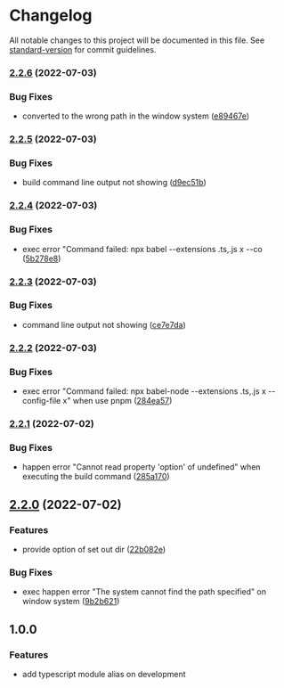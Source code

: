 # Changelog

All notable changes to this project will be documented in this file. See [standard-version](https://github.com/conventional-changelog/standard-version) for commit guidelines.

### [2.2.6](https://github.com/drdevelop/typescript-module-alias/compare/v2.2.5...v2.2.6) (2022-07-03)


### Bug Fixes

* converted to the wrong path in the window system ([e89467e](https://github.com/drdevelop/typescript-module-alias/commit/e89467efe724cfe7236f5d6067ab6e181203b3f3))

### [2.2.5](https://github.com/drdevelop/typescript-module-alias/compare/v2.2.4...v2.2.5) (2022-07-03)


### Bug Fixes

* build command line output not showing ([d9ec51b](https://github.com/drdevelop/typescript-module-alias/commit/d9ec51b29dc275576e0d97660f1a049917f4d856))

### [2.2.4](https://github.com/drdevelop/typescript-module-alias/compare/v2.2.3...v2.2.4) (2022-07-03)


### Bug Fixes

* exec error "Command failed: npx babel --extensions .ts,.js x --co ([5b278e8](https://github.com/drdevelop/typescript-module-alias/commit/5b278e84d40a3ade3041c163cf20f88604f621dd))

### [2.2.3](https://github.com/drdevelop/typescript-module-alias/compare/v2.2.2...v2.2.3) (2022-07-03)


### Bug Fixes

* command line output not showing ([ce7e7da](https://github.com/drdevelop/typescript-module-alias/commit/ce7e7da1dfd0cd428c7deb94150ebb1ae3401559))

### [2.2.2](https://github.com/drdevelop/typescript-module-alias/compare/v2.2.1...v2.2.2) (2022-07-03)


### Bug Fixes

* exec error "Command failed: npx babel-node --extensions .ts,.js x --config-file x" when use pnpm ([284ea57](https://github.com/drdevelop/typescript-module-alias/commit/284ea573453735224133a64fa807019617b50728))

### [2.2.1](https://github.com/drdevelop/typescript-module-alias/compare/v2.2.0...v2.2.1) (2022-07-02)


### Bug Fixes

* happen error "Cannot read property 'option' of undefined" when executing the build command ([285a170](https://github.com/drdevelop/typescript-module-alias/commit/285a1703ff39d48dc0d7339f9aa40be59830b0be))

## [2.2.0](https://github.com/drdevelop/typescript-module-alias/compare/v1.0.2...v2.2.0) (2022-07-02)


### Features

* provide option of set out dir ([22b082e](https://github.com/drdevelop/typescript-module-alias/commit/22b082e4fa47eebf15fb9a45d8b1c8a46987e99b))


### Bug Fixes

* exec happen error "The system cannot find the path specified" on window system ([9b2b621](https://github.com/drdevelop/typescript-module-alias/commit/9b2b621d9dcfcfc6e23f6adc63255c0a981e1e83))

## 1.0.0

### Features
- add typescript module alias on development
